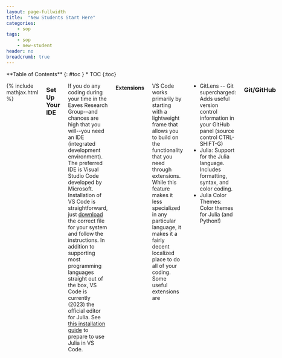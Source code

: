 ```yaml
---
layout: page-fullwidth
title:  "New Students Start Here"
categories:
    - sop
tags:
    - sop
    - new-student
header: no
breadcrumb: true
---
```

<div class="row">
<div class="medium-4 medium-push-8 columns" markdown="1">
<div class="panel radius" markdown="1">
**Table of Contents**
{: #toc }
*  TOC
{:toc}
</div>
</div><!-- /.medium-4.columns -->

<div class="medium-8 medium-pull-4 columns" markdown="1">

{% include mathjax.html %}

### Set Up Your IDE

If you do any coding during your time in the Eaves Research Group--and chances are high that you will--you need an IDE (integrated development environment). The preferred IDE is Visual Studio Code developed by Microsoft. Installation of VS Code is straightforward, just [download](https://code.visualstudio.com/download) the correct file for your system and follow the instructions. In addition to supporting most programming languages straight out of the box, VS Code is currently (2023) the official editor for Julia. See [this installation guide](https://www.julia-vscode.org/docs/dev/gettingstarted/) to prepare to use Julia in VS Code.

#### Extensions

VS Code works primarily by starting with a lightweight frame that allows you to build on the functionality that you need through extensions. While this feature makes it less specialized in any particular language, it makes it a fairly decent localized place to do all of your coding. Some useful extensions are

- GitLens -- Git supercharged: Adds useful version control information in your GitHub panel (source control CTRL-SHIFT-G)
- Julia: Support for the Julia language. Includes formatting, syntax, and color coding.
- Julia Color Themes: Color themes for Julia (and Python!)

### Git/GitHub

GitHub is an online platform that hosts Git repositories, perfect for version control and sharing your work. Version control is the most important part of why you should use GitHub and some of the lingo and best practices surrounding that will be explained below. Our group does not often work on a code project synchronously, but being able to easily share your work with Joel or other inheritors of your work can be useful.

#### Push/Pull/Commit/Fork/Clone

These words form the core of the lingo that you will frequently use when working with GitHub. To build familiarity with the usage of these words, we will work through a useful example using the LAMMPS code repository.

Begin by creating/logging into your account on GitHub and navigating to the [LAMMPS code repository](https://github.com/lammps/lammps). We wish to use LAMMPS in a slightly edited form for our own research, so we will **[fork](https://docs.github.com/en/get-started/quickstart/fork-a-repo)** the repository to our own account. During this process, you can give the forked repo a different name and you should change the description to something that is more reflective of your version.

Now that we have our own version of LAMMPS on GitHub, we need to copy the files to our local machine to install and run the program. It is also easier to make edits to any files on our local machine. This process of copying files is called **[cloning](https://docs.github.com/en/repositories/creating-and-managing-repositories/cloning-a-repository)**. If you have installed VS Code as your IDE, you can clone a repo through the following steps: open a new VS Code window, start a new project by clicking "Clone Git Repository..." then "Clone from GitHub", VS Code will likely prompt you to sign in, and then you will find within the dropdown the project you wish to clone, in this case your version of LAMMPS. At this point, VS Code asks where you would like to save the files. This is fully up to you, but we recommend grouping it with similar folders possibly in your Documents folder. After confirming the location, VS Code will open the project workspace for you. **[Pulling](https://github.com/git-guides/git-pull)** a repository is essentially cloning the repository after it has already been cloned to your machine. It ensures that your local files match what exists on GitHub.

In your LAMMPS project workspace, make some edits to any files you wish. In order to make the local changes accessible on GitHub we need to **[commit](https://github.com/git-guides/git-commit)** the changes and **[push](https://github.com/git-guides/git-push)** them to GitHub. Commits are how you will track the changes you have made to your code and should be made frequently. Pushes can be made less often as a way to backup your work. Your VS Code window should have some symbols on the left side, find the one labeled "Source Control" (CTRL-SHIFT-G on a Mac). Before commiting your changes, you need to **stage** them. This is done by clicking the "+" symbol that appears next to a changed file when you hover over it. If you don't stage any changes before hitting commit, VS Code will ask if you want to stage all changes. After staging all or a subset of your changes, type a commit message and hit commit. The commit message should briefly describe the changes you made in an informative way. If there are no changes to commit, VS Code will prompt you to sync changes, performing a simultaneous push/pull that will try to make sure your local files and GitHub files match. If you want more options, or to only push your changes, you can do so in a '...' menu that appears when you hover over the source control bar immediately above the commit message space.

#### More Reading

Congratulations! You have learned the basics of interacting with a Git repository on GitHub. Aside from the occasional conflict that you'll need to solve with Google, this should be all you really need. If you want to do any more reading on the topic here are guides on [Git](https://github.com/git-guides) and [GitHub](https://docs.github.com/en/get-started/quickstart/hello-world).

### Getting Started with CURC

In a statistical mechanics group, you will likely need to generate statistics at a much higher computational cost than your laptop can handle. CU Boulder's new high-performance computing, or HPC, cluster is called Alpine and is maintained by the CU Research Computing department **[(CURC)](https://www.colorado.edu/rc/)**. General accounts, or **[allocations](https://www.colorado.edu/rc/userservices/allocations)**, are available to all students using the detailed CURC **[documentation](https://curc.readthedocs.io/en/latest/index.html)**. Jobs submitted to Alpine are placed in a queue and completed based on the ranked priority of all users. Priority is determined based on how efficiently you use your allocated resources. You will also have access to our special group allocation if you need expensive calculations right out of the gate.

Take some time to look through CURC's documentation about "The Compute Environment." We will revisit some of these details soon.

### Interacting with Teams

You might be reading this on our CHEM-Eaves Teams channel right now. This channel is the heart of our group management, and we use it to discuss scheduling, paperwork, notes, code, and data. Click **[here]({{site.baseurl}}/SOP/data)** for procedures on how to format your work accessibly.

### All Together Now!

We recommend that you now take some time practicing these procedures with an example. Completing this section will require you to use Julia, VSCode, Github, Alpine, and Teams. Each step is discussed in the context of a Monte Carlo sampling project, but we provide a list of other topics that might be more interesting immediately below. If you are comfortable with programming and the software our group uses, you should pick the topic that interests you most. If you are feeling unsure, consider sticking closely to the provided example. Additional advice about coding and best practices with your code can be found on **[this page]({{site.baseurl}}/coding/coding_best_practices)** as well.

While you perform analytical work, write code, and interact with the literature, we recommend keeping detailed notes of the progress you make and the resources you use in an Overleaf document. These notes should also contain your thoughts on how to make this "New Student" document more helpful or successful for future group members. In the beginning, this would be a good document to upload to the Teams for meetings.
#### Coding Exercise Topics
- Monte Carlo
    - "Particle in a Box" (Provided Example)
        - Survival Probability
    - The Ising Model
        - Magnetization
        - Susceptibility
    - Markov Chain Monte Carlo for Random Walks
        - Probability Distribution in Position
        - Biased Walks in a Potential (Importance Sampling)
- Classical Molecular Dynamics
    - Simple Liquids (LJ Fluid or Water Model)
        - Radial Distribution Function
        - Velocity Autocorrelation Function
        - Mean Squared Displacement

#### Monte Carlo with a Single Particle

This series of exercises and tangents is designed to introduce you to one of the most popular tools in numerical statistical physics: Monte Carlo sampling. At the time of writing, this is a technique that every person in the group has used for research, which is a rare find considering the large spread of topics we tackle.

This example will consider the following question:

Consider one point particle with constant total energy $$E$$ somewhere in a cubic container of side length $$l$$, experiencing elastic collisions with the container walls. If a circular hole of radius $$R < l/2$$ is suddenly removed from the center of one of the cube faces, what is the probability that the particle is still inside the cube at time $$t$$? In other words, what is the survival probability, $$S(t)$$ for our particle?

To solve this problem requires a combination of pen and paper work and simulation. The following steps provide a possible workflow:

1. Read and complete the example on the **[dynamical billiards]({{site.baseurl}}theory/cm/misc/dynamical_billiards)** page.

2. Settle on some variables without physical dimensions in order to perform this simulation on a computer (i.e. characteristic units).

3. Create a project in Julia named `Ergodicity.jl` and the companion repo using **[this manual page]({{site.baseurl}}coding/julia/julia_setup/#starting-a-new-project)**.

4. Simulating the average behavior of our particle in a box motivates us to **[sample trajectories]({{site.baseurl}}theory/sm/sm_monte_carlo/markov_chain_montecarlo)** uniformly in phase space.
    1. The position coordinates can be handled by drawing three uniform random numbers in an interval defined by our characteristic length.
    2. The momenta must lie on the surface of a sphere. Justify why. We recommend for this problem that you draw three uniform random numbers on a different interval, check if this point lies inside the sphere, and then scale it to the appropriate radius. There will be some attempts that you throw away outright (about half), but the cost incurred by this inefficiency is manageable.

5. With a microstate selected, calculate when the trajectory crosses the opening.

6. Repeat this sampling $$10^6$$ times, and make a histogram of the first-passage-time distribution and survival probability. Plot the survival probability on a log-log scale. What do you observe?

7. Is there a heuristic way to explain this result? As a guide, answer the following without extensive calculation. Particles within a shell of distances $$\frac{(p+\delta p) t}{m}$$ will be able to reach the opening, with the shell thickness governed by the system energy. How does the number of particles within this shell roughly increase with time in our container? Assume the opening is a small hole for simplicity. Solve the differential equation for the number of particles and add the heuristic result to the plot.

8. Sync your local Julia package to your remote repository.

9. Run the same code on Alpine. Note, Monte Carlo is embarrassingly parallel. Take advantage of the computing resources on Alpine to increase the number of trajectories and compare run times.

10. Generate something you can show in your weekly notes and at research roundtable. Place these documents in the appropriate place on Teams.
